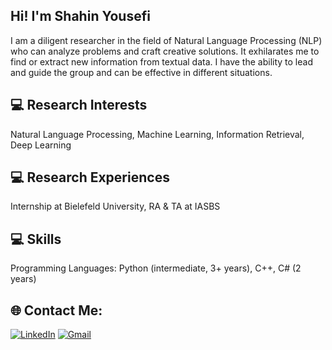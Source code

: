 ## Hi! I'm Shahin Yousefi
I am a diligent researcher in the field of Natural Language Processing (NLP) who can analyze problems and craft creative solutions. It exhilarates me to find or extract new information from textual data. I have the ability to lead and guide the group and can be effective in different situations.

## 💻 Research Interests
 Natural Language Processing, Machine Learning, Information Retrieval, Deep Learning

## 💻 Research Experiences
Internship at Bielefeld University, RA & TA at IASBS

## 💻 Skills
Programming Languages: Python (intermediate, 3+ years), C++, C# (2 years)

## 🌐 Contact Me:
[![LinkedIn](https://img.shields.io/badge/LinkedIn-%230077B5.svg?logo=linkedin&logoColor=white)](https://www.linkedin.com/in/shahin-yousefi/) 
[![Gmail](https://img.shields.io/badge/Gmail-D14836?logo=gmail&logoColor=white)](mailto:shyousefi72@gmail.com)
